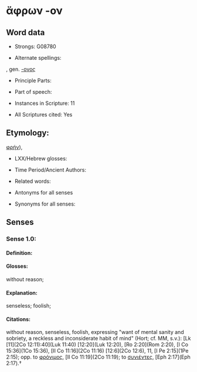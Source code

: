 # ἄφρων -ον 

<!-- Status: S2=NeedsEdits -->
<!-- Lexica used for edits:   -->

## Word data

* Strongs: G08780

* Alternate spellings:

,  gen. [-ονος]()

* Principle Parts: 


* Part of speech: 


* Instances in Scripture: 11

* All Scriptures cited: Yes

## Etymology: 

[φρήν]()),

* LXX/Hebrew glosses: 


* Time Period/Ancient Authors: 


* Related words: 

* Antonyms for all senses

* Synonyms for all senses: 


## Senses 


### Sense  1.0: 

#### Definition: 

#### Glosses: 

without reason; 

#### Explanation: 

senseless; 
foolish; 

#### Citations: 

without reason, senseless, foolish, expressing "want of mental sanity and sobriety, a reckless and inconsiderate habit of mind" (Hort; cf. MM, s.v.): [Lk [11](2Co 12:11):40](Luk 11:40) [12:20](Luk 12:20), [Ro 2:20](Rom 2:20), [I Co 15:36](1Co 15:36), [II Co 11:16](2Co 11:16) [12:6](2Co 12:6), 11, [I Pe 2:15](1Pe 2:15); opp. to [φρόνιμος](), [II Co 11:19](2Co 11:19); to [συνιέντες](), [Eph 2:17](Eph 2:17).†

